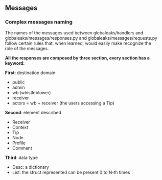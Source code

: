 
## Messages

### Complex messages naming

The names of the messages used between globaleaks/handlers and
globaleaks/messages/responses.py and globaleaks/messages/requests.py follow certain rules
that, when learned, would easily make recognize the role of the messages.

**All the responses are composed by three section, every section has a keyword:**

**First**: destination domain 
  * public
  * admin
  * wb (whistleblower)
  * receiver
  * actors = wb + receiver (the users accessing a Tip)

**Second**: element described
  * Receiver
  * Context
  * Tip
  * Node
  * Profile
  * Comment

**Third**: data type 
  * Desc: a dictionary
  * List: the struct represented can be present 0 to N-th times
